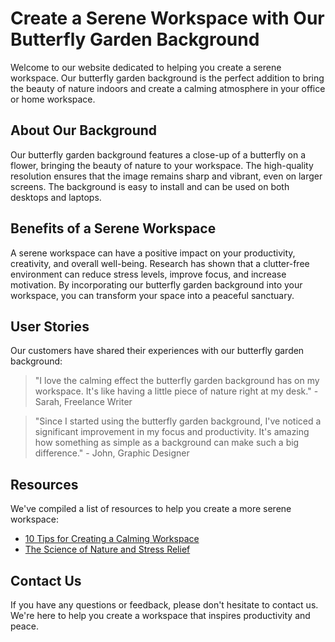 <!--font:Great Vibes-->

# Create a Serene Workspace with Our Butterfly Garden Background

Welcome to our website dedicated to helping you create a serene workspace. Our butterfly garden background is the perfect addition to bring the beauty of nature indoors and create a calming atmosphere in your office or home workspace.

## About Our Background

Our butterfly garden background features a close-up of a butterfly on a flower, bringing the beauty of nature to your workspace. The high-quality resolution ensures that the image remains sharp and vibrant, even on larger screens. The background is easy to install and can be used on both desktops and laptops.

## Benefits of a Serene Workspace

A serene workspace can have a positive impact on your productivity, creativity, and overall well-being. Research has shown that a clutter-free environment can reduce stress levels, improve focus, and increase motivation. By incorporating our butterfly garden background into your workspace, you can transform your space into a peaceful sanctuary.

## User Stories

Our customers have shared their experiences with our butterfly garden background:

> "I love the calming effect the butterfly garden background has on my workspace. It's like having a little piece of nature right at my desk." - Sarah, Freelance Writer

> "Since I started using the butterfly garden background, I've noticed a significant improvement in my focus and productivity. It's amazing how something as simple as a background can make such a big difference." - John, Graphic Designer

## Resources

We've compiled a list of resources to help you create a more serene workspace:

- [10 Tips for Creating a Calming Workspace](#)
- [The Science of Nature and Stress Relief](#)

## Contact Us

If you have any questions or feedback, please don't hesitate to contact us. We're here to help you create a workspace that inspires productivity and peace.

<!--

Write me content for website with wallpaper which alt text is:

"A close-up of a butterfly on a flower"

The name/title of the page should not be 1:1 copy of the alt text but rather a real content of the website which is using this wallpaper.

- Use markdown format 
- Start with heading
- Heading should be short and concise
- The content should look like a real website 
- The website should not be about the wallpaper, wallpaper is just a related background
- Heading should be contain work "wallpaper" or "background"
- Include real sections like references, contact, user stories, etc. use things relevant to the page purpose.
- Feel free to use structure like headings, bullets, numbering, blockquotes, paragraphs, horizontal lines, etc.
- You can use formatting like bold or _italic_
- You can include UTF-8 emojis
- Links should be only #hash anchors (and you can refer to the document itself)
- Do not include images


---


# Butterfly Garden Wallpaper for a Serene Workspace

Welcome to our website dedicated to creating a serene workspace. Our butterfly garden wallpaper is the perfect addition to create a calming atmosphere in your office or home workspace. 

## About Our Wallpaper

Our butterfly garden wallpaper features a close-up of a butterfly on a flower, bringing the beauty of nature indoors. The high-quality resolution ensures that the image remains sharp and vibrant, even on larger screens. The wallpaper is easy to install and can be used on both desktops and laptops.

## Benefits of a Serene Workspace

A serene workspace can have a positive impact on your productivity, creativity, and overall well-being. Research has shown that a clutter-free environment can reduce stress levels, improve focus, and increase motivation. By incorporating our butterfly garden wallpaper into your workspace, you can transform your space into a peaceful sanctuary.

## User Stories

Our customers have shared their experiences with our butterfly garden wallpaper:

> "I love the calming effect the butterfly garden wallpaper has on my workspace. It's like having a little piece of nature right at my desk." - Sarah, Freelance Writer

> "Since I started using the butterfly garden wallpaper, I've noticed a significant improvement in my focus and productivity. It's amazing how something as simple as a wallpaper can make such a big difference." - John, Graphic Designer

## References

- [The Benefits of a Clutter-Free Workspace](#)
- [The Science of Nature and Stress Relief](#)

## Contact Us

If you have any questions or feedback, please don't hesitate to contact us. We'd love to hear from you!


---


Heading should not include word "wallpaper". The website should not be about the wallpaper itself, wallpaper is just a related background, rewrite whole content.


---


# Create a Serene Workspace with Our Butterfly Garden Background

Welcome to our website dedicated to helping you create a serene workspace. Our butterfly garden background is the perfect addition to bring the beauty of nature indoors and create a calming atmosphere in your office or home workspace.

## About Our Background

Our butterfly garden background features a close-up of a butterfly on a flower, bringing the beauty of nature to your workspace. The high-quality resolution ensures that the image remains sharp and vibrant, even on larger screens. The background is easy to install and can be used on both desktops and laptops.

## Benefits of a Serene Workspace

A serene workspace can have a positive impact on your productivity, creativity, and overall well-being. Research has shown that a clutter-free environment can reduce stress levels, improve focus, and increase motivation. By incorporating our butterfly garden background into your workspace, you can transform your space into a peaceful sanctuary.

## User Stories

Our customers have shared their experiences with our butterfly garden background:

> "I love the calming effect the butterfly garden background has on my workspace. It's like having a little piece of nature right at my desk." - Sarah, Freelance Writer

> "Since I started using the butterfly garden background, I've noticed a significant improvement in my focus and productivity. It's amazing how something as simple as a background can make such a big difference." - John, Graphic Designer

## Resources

We've compiled a list of resources to help you create a more serene workspace:

- [10 Tips for Creating a Calming Workspace](#)
- [The Science of Nature and Stress Relief](#)

## Contact Us

If you have any questions or feedback, please don't hesitate to contact us. We're here to help you create a workspace that inspires productivity and peace.

-->
